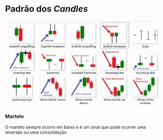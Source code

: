 # Padrão dos *Candles*

![Padrão dos candles](https://raw.githubusercontent.com/danilomartinelli/notebook/master/static/maxresdefault.jpg)
### Martelo
O martelo sempre ocorro em baixo e é um sinal que pode ocorrer uma reversão ou uma consolidação
<!--stackedit_data:
eyJoaXN0b3J5IjpbMTMyNzAwNzQ4Myw2ODIzODU3NTddfQ==
-->